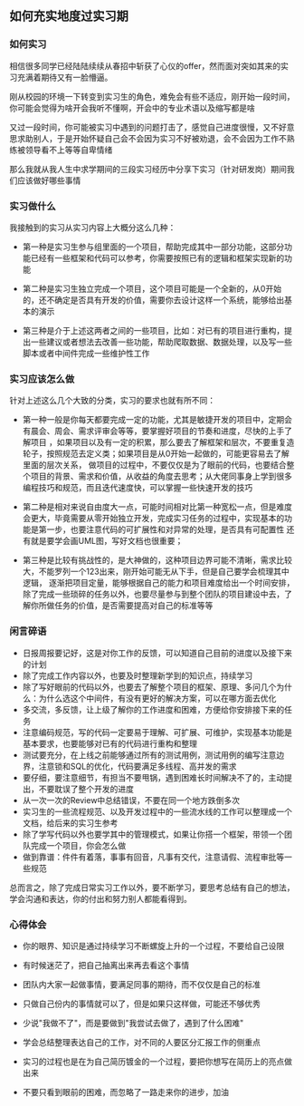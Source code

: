 ## 如何充实地度过实习期

### 如何实习

相信很多同学已经陆陆续续从春招中斩获了心仪的offer，然而面对突如其来的实习充满着期待又有一脸懵逼。

刚从校园的环境一下转变到实习生的角色，难免会有些不适应，刚开始一段时间，你可能会觉得为啥开会我听不懂啊，开会中的专业术语以及缩写都是啥

又过一段时间，你可能被实习中遇到的问题打击了，感觉自己进度很慢，又不好意思求助别人，于是开始怀疑自己会不会因为实习不好被劝退，会不会因为工作不熟练被领导看不上等等自卑情绪

那么我就从我人生中求学期间的三段实习经历中分享下实习（针对研发岗）期间我们应该做好哪些事情

### 实习做什么

我接触到的实习从实习内容上大概分这么几种：

- 第一种是实习生参与组里面的一个项目，帮助完成其中一部分功能，这部分功能已经有一些框架和代码可以参考，你需要按照已有的逻辑和框架实现新的功能

- 第二种是实习生独立完成一个项目，这个项目可能是一个全新的，从0开始的，还不确定是否具有开发的价值，需要你去设计这样一个系统，能够给出基本的演示

- 第三种是介于上述这两者之间的一些项目，比如：对已有的项目进行重构，提出一些建议或者想法去改善一些功能，帮助爬取数据、数据处理，以及写一些脚本或者中间件完成一些维护性工作

### 实习应该怎么做

针对上述这么几个大致的分类，实习的要求也就有所不同：

- 第一种一般是你每天都要完成一定的功能，尤其是敏捷开发的项目中，定期会有晨会、周会、需求评审会等等，要掌握好项目的节奏和进度，尽快的上手了解项目
，如果项目以及有一定的积累，那么要去了解框架和层次，不要重复造轮子，按照规范去定义类；如果项目是从0开始一起做的，可能更容易去了解里面的层次关系，
做项目的过程中，不要仅仅是为了眼前的代码，也要结合整个项目的背景、需求和价值，从收益的角度去思考；从大佬同事身上学到很多编程技巧和规范，而且迭代速度快，可以掌握一些快速开发的技巧

- 第二种是相对来说自由度大一点，可能时间相对比第一种宽松一点，但是难度会更大，毕竟需要从零开始独立开发，完成实习任务的过程中，实现基本的功能是第一步，也要注意代码的可扩展性和对异常的处理，是否具有可配置性
还有就是要学会画UML图，写好文档也很重要；

- 第三种是比较有挑战性的，是大神做的，这种项目边界可能不清晰，需求比较大，不能罗列一个123出来，刚开始可能无从下手，但是自己要学会梳理其中逻辑，
逐渐把项目定量，能够根据自己的能力和项目难度给出一个时间安排，除了完成一些琐碎的任务以外，也要尽量参与到整个团队的项目建设中去，了解你所做任务的价值，是否需要提高对自己的标准等等

### 闲言碎语

- 日报周报要记好，这是对你工作的反馈，可以知道自己目前的进度以及接下来的计划
- 除了完成工作内容以外，也要及时整理新学到的知识点，持续学习
- 除了写好眼前的代码以外，也要去了解整个项目的框架、原理、多问几个为什么：为什么选这个中间件，有没有更好的解决方案，可以在哪方面去优化
- 多交流，多反馈，让上级了解你的工作进度和困难，方便给你安排接下来的任务
- 注意编码规范，写的代码一定要易于理解、可扩展、可维护，实现基本功能是基本要求，也要能够对已有的代码进行重构和整理
- 测试要充分，在上线之前能够通过所有的测试用例，测试用例的编写注意边界，注意锁和SQL的优化，代码要满足多线程、高并发的需求
- 要仔细，要注意细节，有担当不要甩锅，遇到困难长时间解决不了的，主动提出，不要耽误了整个开发的进度
- 从一次一次的Review中总结错误，不要在同一个地方跌倒多次
- 实习生的一些流程规范、以及开发过程中的一些流水线的工作可以整理成一个文档，给后来的实习生参考
- 除了学写代码以外也要学其中的管理模式，如果让你搭一个框架，带领一个团队完成一个项目，你会怎么做
- 做到靠谱：件件有着落，事事有回音，凡事有交代，注意请假、流程审批等一些规范

总而言之，除了完成日常实习工作以外，要不断学习，要思考总结有自己的想法，学会沟通和表达，你的付出和努力别人都能看得到。

### 心得体会

- 你的眼界、知识是通过持续学习不断螺旋上升的一个过程，不要给自己设限

- 有时候迷茫了，把自己抽离出来再去看这个事情

- 团队内大家一起做事情，要满足同事的期待，而不仅仅是自己的标准

- 只做自己份内的事情就可以了，但是如果只这样做，可能还不够优秀

- 少说"我做不了"，而是要做到"我尝试去做了，遇到了什么困难"

- 学会总结整理表达自己的工作，对不同的人要区分汇报工作的侧重点

- 实习的过程也是在为自己简历镀金的一个过程，要把你想写在简历上的亮点做出来

- 不要只看到眼前的困难，而忽略了一路走来你的进步，加油
